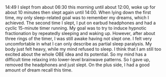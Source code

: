 14:49
I slept from about 06:30 this morning until about 12:00, woke up for about 10 minutes then slept again until 14:00.
When lying down the first time, my only sleep-related goal was to remember my dreams, which I achieved.
The second time I slept, I put on earbud headphones and had a cyclic 15-minute timer running.
My goal was to try to induce hypnotic fractionation by repeatedly sleeping and waking up.
However, after about three rings of the timer, I was still awake having not slept one.
I felt very uncomfortable in what I can only describe as partial sleep paralysis.
My body just felt heavy, while my mind refused to sleep.
I think that I am still too excited about the whole OBE idea and its potential.
So my mind has a difficult time relaxing into lower-level brainwave patterns.
So I gave up, removed the headphones and just slept.
On the plus side, I had a good amount of dream recall this time.
